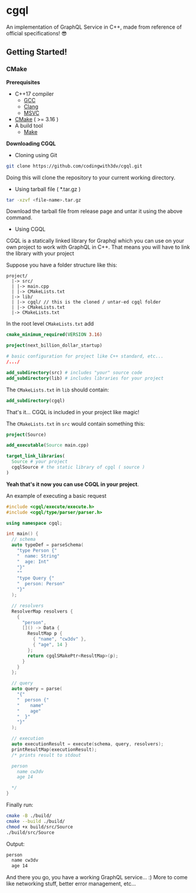 # cgql
An implementation of GraphQL Service in C++, made from reference of official specifications! 😎 

## Getting Started!
### CMake

**Prerequisites**
- C++17 compiler
  - [GCC](https://gcc.gnu.org)
  - [Clang](https://clang.llvm.org)
  - [MSVC](https://docs.microsoft.com/en-us/cpp/?view=msvc-170)
- [CMake](https://cmake.org) ( >= 3.16 )
- A build tool
  - [Make](https://www.gnu.org/software/make)

**Downloading CGQL**
- Cloning using Git
```bash
git clone https://github.com/codingwith3dv/cgql.git
```
Doing this will clone the repository to your current working directory.
- Using tarball file ( *.tar.gz )
```bash
tar -xzvf <file-name>.tar.gz
```
Download the tarball file from release page and untar it using the above command.

- Using CGQL

CGQL is a statically linked library for Graphql which you can use on your own project to work with GraphQL in C++.
That means you will have to link the library with your project

Suppose you have a folder structure like this:
```
project/
  |-> src/
  | |-> main.cpp
  | |-> CMakeLists.txt
  |-> lib/
  | |-> cgql/ // this is the cloned / untar-ed cgql folder
  | |-> CMakeLists.txt
  |-> CMakeLists.txt
```

In the root level `CMakeLists.txt` add
```cmake
cmake_minimum_required(VERSION 3.16)

project(next_billion_dollar_startup)

# basic configuration for project like C++ standard, etc...
/.../

add_subdirectory(src) # includes "your" source code
add_subdirectory(lib) # includes libraries for your project
```

The `CMakeLists.txt` in `lib` should contain:
```cmake
add_subdirectory(cgql)
```
That's it... CGQL is included in your project like magic!

The `CMakeLists.txt` in `src` would contain something this:
```cmake
project(Source)

add_executable(Source main.cpp)

target_link_libraries(
  Source # your project
  cgqlSource # the static library of cgql ( source )
)
```

**Yeah that's it now you can use CGQL in your project**.

An example of executing a basic request
```cpp
#include <cgql/execute/execute.h>
#include <cgql/type/parser/parser.h>

using namespace cgql;

int main() {
  // schema
  auto typeDef = parseSchema(
    "type Person {"
    "  name: String"
    "  age: Int"
    "}"
    ""
    "type Query {"
    "  person: Person"
    "}"
  );

  // resolvers
  ResolverMap resolvers {
    {
      "person",
      []() -> Data {
        ResultMap p {
          { "name", "cw3dv" },
          { "age", 14 }
        };
        return cgqlSMakePtr<ResultMap>(p);
      }
    }
  };

  // query
  auto query = parse(
    "{"
    "  person {"
    "    name"
    "    age"
    "  }"
    "}"
  );

  // execution
  auto executionResult = execute(schema, query, resolvers);
  printResultMap(executionResult);
  /* prints result to stdout

  person
    name cw3dv
    age 14

  */ 
}
```

Finally run:
```bash
cmake -B ./build/
cmake --build ./build/
chmod +x build/src/Source
./build/src/Source
```

Output:
```bash
person
  name cw3dv
  age 14
```

And there you go, you have a working GraphQL service... :)
More to come like networking stuff, better error management, etc...
